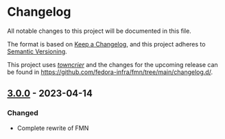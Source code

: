 <!--
SPDX-FileCopyrightText: Contributors to the Fedora Project

SPDX-License-Identifier: MIT
-->

# Changelog

All notable changes to this project will be documented in this file.

The format is based on [Keep a Changelog](https://keepachangelog.com/en/1.0.0/), and this project adheres to [Semantic Versioning](https://semver.org/spec/v2.0.0.html).

This project uses [*towncrier*](https://towncrier.readthedocs.io/) and the changes for the upcoming release can be found in <https://github.com/fedora-infra/fmn/tree/main/changelog.d/>.

<!-- towncrier release notes start -->

## [3.0.0](https://github.com/fedora-infra/fmn/tree/3.0.0) - 2023-04-14



### Changed

- Complete rewrite of FMN

